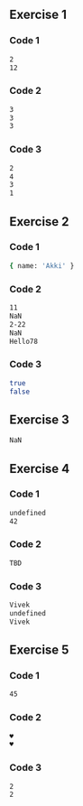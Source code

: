 
## Exercise 1

### Code 1

```bash
2
12
```

### Code 2

```bash
3
3
3
```

### Code 3

```bash
2
4
3
1
```

## Exercise 2

### Code 1

```bash
{ name: 'Akki' }
```

### Code 2

```bash
11
NaN
2-22
NaN
Hello78
```

### Code 3

```bash
true
false
```

## Exercise 3

```bash
NaN
```

## Exercise 4

### Code 1

```bash
undefined
42
```

### Code 2

```bash
TBD
```

### Code 3

```bash
Vivek
undefined
Vivek
```

## Exercise 5

### Code 1

```bash
45
```

### Code 2

```bash
♥
♥
```

### Code 3

```bash
2
2
```
